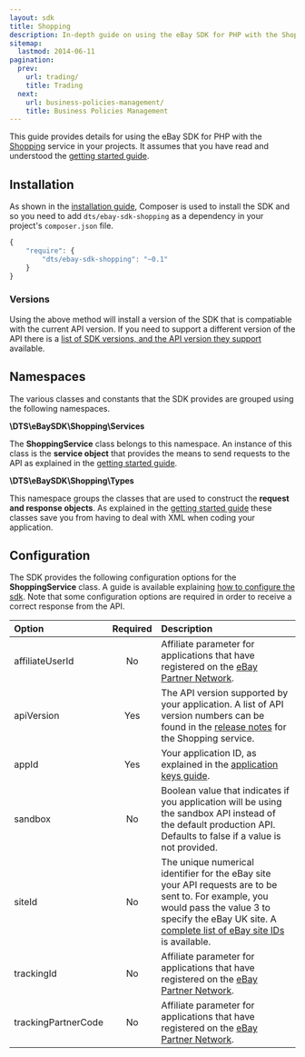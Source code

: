 ```yaml
---
layout: sdk
title: Shopping
description: In-depth guide on using the eBay SDK for PHP with the Shopping service.
sitemap:
  lastmod: 2014-06-11
pagination:
  prev:
    url: trading/
    title: Trading
  next:
    url: business-policies-management/
    title: Business Policies Management
---
```

This guide provides details for using the eBay SDK for PHP with the [Shopping](http://developer.ebay.com/Devzone/shopping/docs/Concepts/ShoppingAPIGuide.html) service in your projects. It assumes that you have read and understood the [getting started guide](/sdk/guides/getting-started/).

## Installation

As shown in the [installation guide](/sdk/guides/installation/), Composer is used to install the SDK and so you need to add `dts/ebay-sdk-shopping` as a dependency in your project's `composer.json` file.

```javascript
{
    "require": {
        "dts/ebay-sdk-shopping": "~0.1"
    }
}
```

### Versions

Using the above method will install a version of the SDK that is compatiable with the current API version. If you need to support a different version of the API there is a [list of SDK versions, and the API version they support](/sdk/guides/versions/#shopping) available.

## Namespaces

The various classes and constants that the SDK provides are grouped using the following namespaces.

**\DTS\eBaySDK\Shopping\Services**

The **ShoppingService** class belongs to this namespace. An instance of this class is the **service object** that provides the means to send requests to the API as explained in the [getting started guide](/sdk/guides/getting-started/#service-object).

**\DTS\eBaySDK\Shopping\Types**

This namespace groups the classes that are used to construct the **request and response objects**. As explained in the [getting started guide](/sdk/guides/getting-started/#request-object) these classes save you from having to deal with XML when coding your application.

## Configuration

The SDK provides the following configuration options for the **ShoppingService** class. A guide is available explaining [how to configure the sdk](/sdk/guides/configuring/). Note that some configuration options are required in order to receive a correct response from the API.

| Option              | Required | Description |
|:--------------------|:--------:|:------------|
| affiliateUserId     | No       | Affiliate parameter for applications that have registered on the [eBay Partner Network](https://www.ebaypartnernetwork.com/). |
| apiVersion          | Yes      | The API version supported by your application. A list of API version numbers can be found in the [release notes](http://developer.ebay.com/DevZone/shopping/docs/ReleaseNotes.html) for the Shopping service. |
| appId               | Yes      | Your application ID, as explained in the [application keys guide](/sdk/guides/application-keys/). |
| sandbox   | No       | Boolean value that indicates if you application will be using the sandbox API instead of the default production API. Defaults to false if a value is not provided. |
| siteId              | No       | The unique numerical identifier for the eBay site your API requests are to be sent to. For example, you would pass the value 3 to specify the eBay UK site. A [complete list of eBay site IDs](http://developer.ebay.com/devzone/finding/Concepts/SiteIDToGlobalID.html) is available. |
| trackingId          | No       | Affiliate parameter for applications that have registered on the [eBay Partner Network](https://www.ebaypartnernetwork.com/). |
| trackingPartnerCode | No       | Affiliate parameter for applications that have registered on the [eBay Partner Network](https://www.ebaypartnernetwork.com/). |
